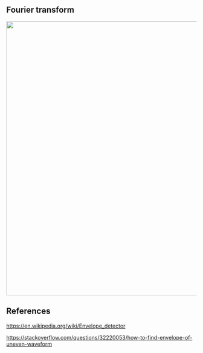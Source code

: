 
## Fourier transform
<p align="center"><img width="1400" height="724" src="doc/fourier_transform_equation"></p>

## References
https://en.wikipedia.org/wiki/Envelope_detector

https://stackoverflow.com/questions/32220053/how-to-find-envelope-of-uneven-waveform
